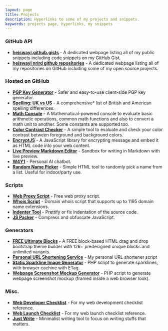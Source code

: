 ```yaml
---
layout: page
title: Projects
description: Hyperlinks to some of my projects and snippets.
keywords: projects page, hyperlinks, my snippets
---
```


### GitHub API

- [**heiswayi.github.gists**](http://heiswayi.github.io/my-gists/) - A dedicated webpage listing all of my public snippets including code snippets on my GitHub Gist.
- [**heiswayi nrird github repositories**](http://heiswayi.github.io/my-repos/) - A dedicated webpage listing all of my repositories on GitHub including some of my open source projects.

### Hosted on GitHub

- [**PGP Key Generator**](http://heiswayi.github.io/pgp/) - Safer and easy-to-use client-side PGP key generator.
- [**Spelling: UK vs US**](http://heiswayi.github.io/spelling-uk-vs-us) - A comprehensive* list of British and American spelling differences.
- [**Math Console**](http://heiswayi.github.io/math-console/) - A Mathematical-powered console to evaluate basic arithmetic operations, common math functions and also to convert a math unit to another. Some constants are supported too.
- [**Color Contrast Checker**](http://heiswayi.github.io/color-contrast-checker) - A simple tool to evaluate and check your color contrast between foreground and background colors.
- [**EncryptJS**](http://heiswayi.github.io/encryptjs/) - A JavaScript library for encrypting message and embed it as HTML code into your web content.
- [**Live Preview Markdown Editor**](http://heiswayi.github.io/markdown-editor) - Sandbox for writing in Markdown with live preview.
- [**W4Y1**](http://heiswayi.github.io/w4y1/) - Personal AI chatbot.
- [**Random Name Picker**](http://heiswayi.github.io/random-name-picker/) - Simple HTML tool to randomly pick a name from a list. Useful for indoor/party use.

### Scripts

- [**Web Proxy Script**](http://nrird.xyz/proxy/) - Free web proxy script.
- [**Whois Script**](http://nrird.xyz/scripts/whois/) - Domain whois script that supports up to 1195 domain name extensions.
- [**Indenter Tool**](http://nrird.xyz/scripts/indenter-tool/) - Prettify or fix indentation of the source code.
- [**JS Packer**](http://nrird.xyz/scripts/js-packer/) - Compress and obfuscate JavaScript.

### Generators

- [**FREE Ultimate Blocks**](http://nrird.xyz/ultimate-blocks) - A FREE block-based HTML drag and drop bootstrap theme builder with 126+ predesigned unique blocks and unlimited variants.
- [**Personal URL Shortening Service**](http://nrird.xyz/scripts/url-shortener/) - My personal URL shortener script
- [**Static Sparkline Image Generator**](http://nrird.xyz/scripts/sparkline/) - PHP script to generate sparklines, with browser cachine with ETag.
- [**Webpage Screenshot Mockup Generator**](http://nrird.xyz/scripts/website-screenshot/) - PHP script to generate webpage screenshot mockup (framed inside a web browser look).

### Misc.

- [**Web Developer Checklist**](http://nrird.xyz/web-developer-checklist) -  For my web development checklist reference.
- [**Web Launch Checklist**](http://nrird.xyz/web-launch-checklist) -  For my web launch checklist reference.
- [**Just Write**](http://nrird.xyz/just-write/) - Minimalist writing tool to focus on writing stuffs that matters.
